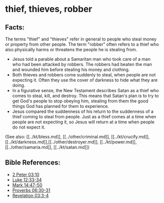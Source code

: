 # thief, thieves, robber #

## Facts: ##

The terms "thief" and "thieves" refer in general to people who steal money or property from other people. The term "robber" often refers to a thief who also physically harms or threatens the people he is stealing from.

* Jesus told a parable about a Samaritan man who took care of a man who had been attacked by robbers. The robbers had beaten the man and wounded him before stealing his money and clothing.
* Both thieves and robbers come suddenly to steal, when people are not expecting it. Often they use the cover of darkness to hide what they are doing.
* In a figurative sense, the New Testament describes Satan as a thief who comes to steal, kill, and destroy. This means that Satan's plan is to try to get God's people to stop obeying him, stealing from them the good things God has planned for them to experience.
* Jesus compared the suddenness of his return to the suddenness of a thief coming to steal from people. Just as a thief comes at a time when people are not expecting it, so Jesus will return at a time when people do not expect it.

(See also: [[../kt/bless.md]], [[../other/criminal.md]], [[../kt/crucify.md]], [[../kt/darkness.md]],[[../other/destroyer.md]], [[../kt/power.md]], [[../other/samaria.md]], [[../kt/satan.md]])

## Bible References: ##

* [2 Peter 03:10](en/tn/2pe/help/03/10)
* [Luke 12:33-34](en/tn/luk/help/12/33)
* [Mark 14:47-50](en/tn/mrk/help/14/47)
* [Proverbs 06:30-31](en/tn/pro/help/06/30)
* [Revelation 03:3-4](en/tn/rev/help/03/03)
